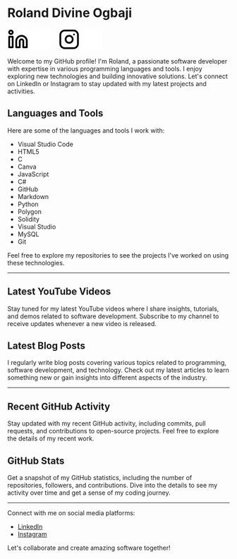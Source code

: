 # Roland Divine Ogbaji

[![LinkedIn](./img/linkedin-light.svg)](https://www.linkedin.com/in/roland-divine-ogbaji-447224194#gh-light-mode-only)
[![LinkedIn](./img/linkedin-dark.svg)](https://www.linkedin.com/in/roland-divine-ogbaji-447224194#gh-dark-mode-only)
&nbsp;&nbsp;
[![Instagram](./img/instagram-light.svg)](https://instagram.com/devidiamonds#gh-light-mode-only)
[![Instagram](./img/instagram-dark.svg)](https://instagram.com/devidiamonds#gh-dark-mode-only)

Welcome to my GitHub profile! I'm Roland, a passionate software developer with expertise in various programming languages and tools. I enjoy exploring new technologies and building innovative solutions. Let's connect on LinkedIn or Instagram to stay updated with my latest projects and activities.

## Languages and Tools

Here are some of the languages and tools I work with:

- Visual Studio Code
- HTML5
- C
- Canva
- JavaScript
- C#
- GitHub
- Markdown
- Python
- Polygon
- Solidity
- Visual Studio
- MySQL
- Git

Feel free to explore my repositories to see the projects I've worked on using these technologies.

---

## Latest YouTube Videos

Stay tuned for my latest YouTube videos where I share insights, tutorials, and demos related to software development. Subscribe to my channel to receive updates whenever a new video is released.

## Latest Blog Posts

I regularly write blog posts covering various topics related to programming, software development, and technology. Check out my latest articles to learn something new or gain insights into different aspects of the industry.

---

## Recent GitHub Activity

Stay updated with my recent GitHub activity, including commits, pull requests, and contributions to open-source projects. Feel free to explore the details of my recent work.

## GitHub Stats

Get a snapshot of my GitHub statistics, including the number of repositories, followers, and contributions. Dive into the details to see my activity over time and get a sense of my coding journey.

---

Connect with me on social media platforms:

- [LinkedIn](https://www.linkedin.com/in/roland-divine-ogbaji-447224194)
- [Instagram](https://instagram.com/devidiamonds)

Let's collaborate and create amazing software together!
